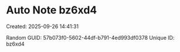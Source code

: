 ﻿# Auto Note bz6xd4
Created: 2025-09-26 14:41:31

Random GUID: 57b073f0-5602-44df-b791-4ed993df0378
Unique ID: bz6xd4
